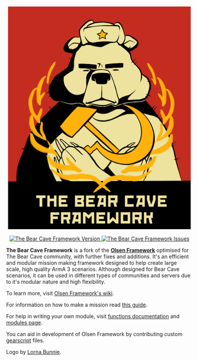 <p align="center">
    <img src="https://github.com/EM-Creations/TheBearCave-Framework-ArmA-3/blob/master/core/tbc-logo.png">
</p>
<p align="center">
    <a href="https://github.com/EM-Creations/TheBearCave-Framework-ArmA-3/releases/latest">
        <img src="https://img.shields.io/badge/Version-4.4.0-blue.svg" alt="The Bear Cave Framework Version">
    </a>
    <a href="https://github.com/EM-Creations/TheBearCave-Framework-ArmA-3/issues">
        <img src="https://img.shields.io/github/issues-raw/EM-Creations/TheBearCave-Framework-ArmA-3.svg?label=Issues" alt="The Bear Cave Framework Issues">
    </a>
</p>

**The Bear Cave Framework** is a fork of the [**Olsen Framework**](https://github.com/dklollol/Olsen-Framework-Arma-3) optimised for The Bear Cave community, with further fixes and additions. It's an efficient and modular mission making framework designed to help create large scale, high quality ArmA 3 scenarios. Although designed for Bear Cave scenarios, it can be used in different types of communities and servers due to it's modular nature and high flexibility.

To learn more, visit [Olsen Framework's wiki](https://github.com/dklollol/Olsen-Framework-Arma-3/wiki).

For information on how to make a mission read [this guide](https://github.com/dklollol/Olsen-Framework-Arma-3/wiki/Making-your-first-mission).

For help in writing your own module, visit [functions documentation](https://github.com/dklollol/Olsen-Framework-Arma-3/wiki/Framework-functions) and [modules page](https://github.com/dklollol/Olsen-Framework-Arma-3/wiki/Modules).

You can aid in development of Olsen Framework by contributing custom [gearscript](https://github.com/dklollol/Olsen-Framework-Arma-3/wiki/Making-your-first-mission#now-we-will-set-up-gear-script-first-navigate-to-customizationloadouts-folder-create-new-file-and-name-it-with-your-faction-name) files.

Logo by [Lorna Bunnie](https://lornabunnie.co.uk).
